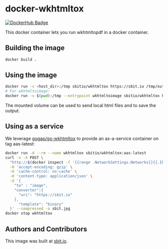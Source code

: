 # docker-wkhtmltox

[![DockerHub Badge](http://dockeri.co/image/sbitio/wkhtmltox)](https://hub.docker.com/r/sbitio/wkhtmltox/)

This docker container lets you run wkhtmltopdf in a docker container.

## Building the image

```sh
docker build .
```

## Using the image

```sh
docker run -v <host_dir>:/tmp sbitio/wkhtmltox https://sbit.io /tmp/output.pdf
# For wkhtmltoimage:
docker run -v $(pwd):/tmp --entrypoint wkhtmltoimage sbitio/wkhtmltox https://sbit.io /tmp/output.png
```

The mounted volume can be used to send local html files and to save
the output.

## Using as a service

We leverage [gogap/go-wkhtmltox](https://github.com/gogap/go-wkhtmltox/) to provide an as-a-service container on tag aas-latest:

```sh
docker run -d --rm --name wkhtmltox sbitio/wkhtmltox:aas-latest
curl -s -X POST \
  "http://$(docker inspect -f '{{range .NetworkSettings.Networks}}{{.IPAddress}}{{end}}' wkhtmltox):8080/v1/convert" \
  -H 'accept-encoding: gzip' \
  -H 'cache-control: no-cache' \
  -H 'content-type: application/json' \
  -d '{
    "to" : "image",
    "converter":{
      "uri": "https://sbit.io"
    },
	  "template": "binary"
  }' --compressed -o sbit.jpg
docker stop wkhtmltox
```

## Authors and Contributors

This image was built at [sbit.io](https://sbit.io).
